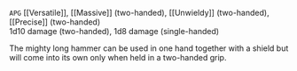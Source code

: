 `APG`
[[Versatile]], [[Massive]] (two-handed), [[Unwieldy]] (two-handed), [[Precise]] (two-handed)<br>1d10 damage (two-handed), 1d8 damage (single-handed)

The mighty long hammer can be used in one hand together with a shield but will come into its own only when held in a two-handed grip.